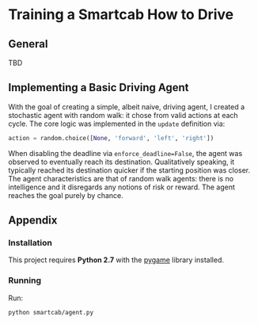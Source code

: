 Training a Smartcab How to Drive
================================

## General

TBD

## Implementing a Basic Driving Agent

<!-- Observe what you see with the agent's behavior as it takes random actions. Does the smartcab eventually make it to the destination? Are there any other interesting observations to note? -->

With the goal of creating a simple, albeit naive, driving agent, I created a stochastic agent with random walk: it chose from valid actions at each cycle. The core logic was implemented in the `update` definition via:

```python
action = random.choice([None, 'forward', 'left', 'right'])
```

When disabling the deadline via `enforce_deadline=False`, the agent was observed to eventually reach its destination. Qualitatively speaking, it typically reached its destination quicker if the starting position was closer. The agent characteristics are that of random walk agents: there is no intelligence and it disregards any notions of risk or reward. The agent reaches the goal purely by chance.

<!-- What states have you identified that are appropriate for modeling the smartcab and environment? Why do you believe each of these states to be appropriate for this problem? -->

<!-- What changes do you notice in the agent's behavior when compared to the basic driving agent when random actions were always taken? Why is this behavior occurring? -->

<!-- Report the different values for the parameters tuned in your basic implementation of Q-Learning. For which set of parameters does the agent perform best? How well does the final driving agent perform? -->

## Appendix

### Installation

This project requires **Python 2.7** with the [pygame](https://www.pygame.org/wiki/GettingStarted) library installed.

### Running

Run:

```
python smartcab/agent.py
```  
